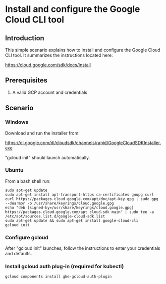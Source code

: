 # Install and configure the Google Cloud CLI tool

## Introduction
This simple scenario explains how to install and configure the Google Cloud CLI tool.  It summarizes the instructions located here:

https://cloud.google.com/sdk/docs/install

## Prerequisites
1. A valid GCP account and credentials

## Scenario

### Windows
Download and run the installer from:

https://dl.google.com/dl/cloudsdk/channels/rapid/GoogleCloudSDKInstaller.exe

"gcloud init" should launch automatically.

### Ubuntu
From a bash shell run:

    sudo apt-get update
    sudo apt-get install apt-transport-https ca-certificates gnupg curl
    curl https://packages.cloud.google.com/apt/doc/apt-key.gpg | sudo gpg --dearmor -o /usr/share/keyrings/cloud.google.gpg
    echo "deb [signed-by=/usr/share/keyrings/cloud.google.gpg] https://packages.cloud.google.com/apt cloud-sdk main" | sudo tee -a /etc/apt/sources.list.d/google-cloud-sdk.list
    sudo apt-get update && sudo apt-get install google-cloud-cli
    gcloud init


### Configure gcloud
After "gcloud init" launches, follow the instructions to enter your credentials and defaults.

### Install gcloud auth plug-in (required for kubectl)

    gcloud components install gke-gcloud-auth-plugin
